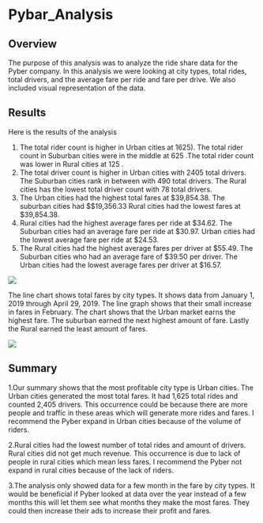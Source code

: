 # Pybar_Analysis

## Overview

The purpose of this analysis was to analyze the ride share data for the Pyber company. In this analysis we were looking at city types, total rides, total drivers, and the average fare per ride and fare per drive. We also included visual representation of the data.

## Results

Here is the results of the analysis

1.	The total rider count is higher in Urban cities at 1625). The total rider count in Suburban cities were in the middle at 625 .The total rider count was lower in Rural cities at 125 .
2.	The total driver count is higher in Urban cities with 2405 total drivers. The Suburban cities rank in between with 490 total drivers. The Rural cities has the lowest total driver count with 78 total drivers.
3.	The Urban cities had the highest total fares at $39,854.38. The suburban cities had $$19,356.33  Rural cities had the lowest fares at $39,854.38.
4.	Rural cities had the highest average fares per ride at $34.62. The Suburban cities had an average fare per ride at $30.97. Urban cities had the lowest average fare per ride at $24.53.
5.	The Rural cities had the highest average fares per driver at $55.49.  The Suburban cities who had an average fare of $39.50 per driver. The Urban cities had the lowest average fares per driver at $16.57.

![](https://user-images.githubusercontent.com/67720719/90944561-7d781f00-e3ed-11ea-8970-2e0a778c9b96.png)

The line chart shows total fares by city types. It shows data from January 1, 2019 through April 29, 2019. The line graph shows that their small increase in fares in February. The chart shows that the Urban market earns the highest fare. The suburban earned the next highest amount of fare. Lastly the Rural earned the least amount of fares.

![](https://github.com/jmajma327/Pyber_Analysis/blob/master/Resources/Total_Fare_by_City_Type.png?raw=true)

## Summary
1.Our summary shows that the most profitable city type is Urban cities. The Urban cities generated the most total fares.  It had 1,625 total rides and counted 2,405 drivers. This occurrence could be because there are more people and traffic in these areas which will generate more rides and fares. I recommend the Pyber expand in Urban cities because of the volume of riders.

2.Rural cities had the lowest number of total rides and amount of drivers. Rural cities did not get much revenue. This occurrence is due to lack of people in rural cities which mean less fares. I recommend the Pyber not expand in rural cities because of the lack of riders. 

3.The analysis only showed data for a few month in the fare by city types. It would be beneficial if Pyber looked at data over the year instead of a few months this will let them see what months they make the most fares. They could then increase their ads to increase their profit and fares. 


